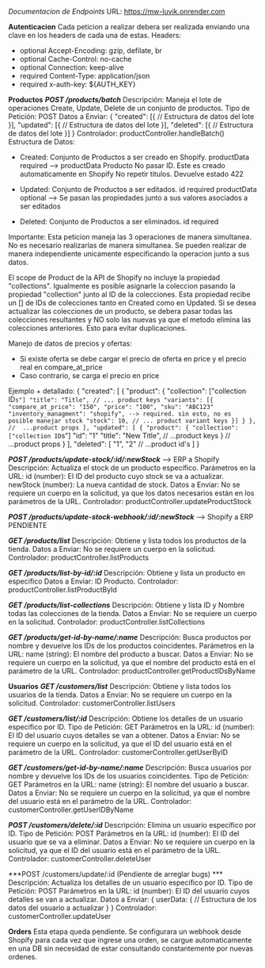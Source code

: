 *Documentacion de Endpoints*
URL: https://mw-luvik.onrender.com

**Autenticacion**
Cada peticion a realizar debera ser realizada enviando una clave en los headers de cada una de estas. 
Headers: 
- optional Accept-Encoding: gzip, defilate, br
- optional Cache-Control: no-cache
- optional Connection: keep-alive
- required Content-Type: application/json
- required x-auth-key: ${AUTH_KEY}

**Productos**
***POST /products/batch***
Descripción: Maneja el lote de operaciones Create, Update, Delete de un conjunto de productos. 
Tipo de Petición: POST
Datos a Enviar:
{
  "created": [{
    // Estructura de datos del lote
  }],
  "updated": [{
    // Estructura de datos del lote
  }],
  "deleted": [{
    // Estructura de datos del lote
  }]
}
Controlador: productController.handleBatch()
Estructura de Datos: 
- Created: Conjunto de Productos a ser creado en Shopify. 
productData required --> productData Producto
No pasar ID. Este es creado automaticamente en Shopify
No repetir titulos. Devuelve estado 422

- Updated: Conjunto de Productos a ser editados. 
id required
productData optional --> Se pasan las propiedades junto a sus valores asociados a ser editados

- Deleted: Conjunto de Productos a ser eliminados. 
id required

Importante: Esta peticion maneja las 3 operaciones de manera simultanea. No es necesario realizarlas de manera simultanea. Se pueden realizar de manera independiente unicamente especificando la operacion junto a sus datos. 

El scope de Product de la API de Shopify no incluye la propiedad "collections". Igualmente es posible asignarle la coleccion pasando la propiedad "collection" junto al ID de la colecciones. Esta propiedad recibe un [] de IDs de colecciones tanto en Created como en Updated. Si se desea actualizar las colecciones de un producto, se debera pasar todas las colecciones resultantes y NO solo las nuevas ya que el metodo elimina las colecciones anteriores. Esto para evitar duplicaciones. 

Manejo de datos de precios y ofertas: 
- Si existe oferta se debe cargar el precio de oferta en price y el precio real en compare_at_price
- Caso contrario, se carga el precio en price

Ejemplo + detallado:
{
  "created": [
    {
      "product": {
        "collection": ["collection ID`s"]
        "title": "Title",
        // ... product keys
        "variants": [{
          "compare_at_price": "150",
          "price": "100",
          "sku": "ABC123"
          "inventory_managment": "shopify", --> required. sin esto, no es posible manejar stock
          "stock": 10,
          // ... product variant keys
        }]
      }
    },
    //  ...product props
  ],
    "updated": [
      {
        "product": {
          "collection": ["collection ID`s"]
          "id": "1" 
          "title": "New Title",
          // ...product keys
        }
        // ...product props
      }
    ],
    "deleted": [
      "1",
      "2"
      // ...product id's
    ]
}
  
***POST /products/update-stock/:id/:newStock*** --> ERP a Shopify
Descripción: Actualiza el stock de un producto específico.
Parámetros en la URL:
id (number): El ID del producto cuyo stock se va a actualizar.
newStock (number): La nueva cantidad de stock.
Datos a Enviar: No se requiere un cuerpo en la solicitud, ya que los datos necesarios están en los parámetros de la URL.
Controlador: productController.updateProductStock

***POST /products/update-stock-webhook/:id/:newStock*** --> Shopify a ERP
PENDIENTE

***GET /products/list***
Descripción: Obtiene y lista todos los productos de la tienda.
Datos a Enviar: No se requiere un cuerpo en la solicitud.
Controlador: productController.listProducts

***GET /products/list-by-id/:id***
Descripción: Obtiene y lista un producto en especifico
Datos a Enviar: ID Producto.
Controlador: productController.listProductById

***GET /products/list-collections***
Descripción: Obtiene y lista ID y Nombre todas las colecciones de la tienda. 
Datos a Enviar: No se requiere un cuerpo en la solicitud.
Controlador: productController.listCollections

***GET /products/get-id-by-name/:name***
Descripción: Busca productos por nombre y devuelve los IDs de los productos coincidentes.
Parámetros en la URL: 
name (string): El nombre del producto a buscar.
Datos a Enviar: No se requiere un cuerpo en la solicitud, ya que el nombre del producto está en el parámetro de la URL.
Controlador: productController.getProductIDsByName

**Usuarios**
***GET /customers/list***
Descripción: Obtiene y lista todos los usuarios de la tienda.
Datos a Enviar: No se requiere un cuerpo en la solicitud.
Controlador: customerController.listUsers

***GET /customers/list/:id***
Descripción: Obtiene los detalles de un usuario específico por ID.
Tipo de Petición: GET
Parámetros en la URL:
id (number): El ID del usuario cuyos detalles se van a obtener.
Datos a Enviar: No se requiere un cuerpo en la solicitud, ya que el ID del usuario está en el parámetro de la URL.
Controlador: customerController.getUserByID

***GET /customers/get-id-by-name/:name***
Descripción: Busca usuarios por nombre y devuelve los IDs de los usuarios coincidentes.
Tipo de Petición: GET
Parámetros en la URL:
name (string): El nombre del usuario a buscar.
Datos a Enviar: No se requiere un cuerpo en la solicitud, ya que el nombre del usuario está en el parámetro de la URL.
Controlador: customerController.getUserIDByName

***POST /customers/delete/:id***
Descripción: Elimina un usuario específico por ID.
Tipo de Petición: POST
Parámetros en la URL:
id (number): El ID del usuario que se va a eliminar.
Datos a Enviar: No se requiere un cuerpo en la solicitud, ya que el ID del usuario está en el parámetro de la URL.
Controlador: customerController.deleteUser

***POST /customers/update/:id (Pendiente de arreglar bugs) ***
Descripción: Actualiza los detalles de un usuario específico por ID.
Tipo de Petición: POST
Parámetros en la URL:
id (number): El ID del usuario cuyos detalles se van a actualizar.
Datos a Enviar:
{
  userData: {
    // Estructura de los datos del usuario a actualizar 
  }
}
Controlador: customerController.updateUser

**Orders**
Esta etapa queda pendiente. Se configurara un webhook desde Shopify para cada vez que ingrese una orden, se cargue automaticamente en una DB sin necesidad de estar consultando constantemente por nuevas ordenes. 